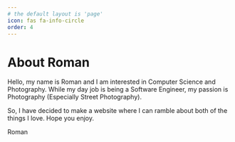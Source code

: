 ```yaml
---
# the default layout is 'page'
icon: fas fa-info-circle
order: 4
---
```


# About Roman

Hello, my name is Roman and I am interested in Computer Science and Photography. While my day job is being a Software Engineer, my passion is Photography (Especially Street Photography).

So, I have decided to make a website where I can ramble about both of the things I love. Hope you enjoy.

Roman

